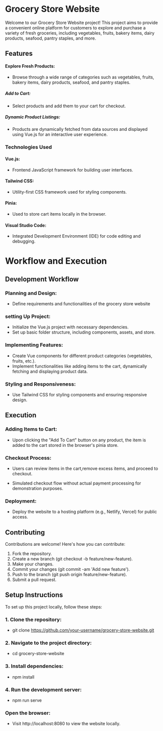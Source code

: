 # Grocery Store Website
Welcome to our Grocery Store Website project! This project aims to provide a convenient online platform for customers to explore and purchase a variety of fresh groceries, including vegetables, fruits, bakery items, dairy products, seafood, pantry staples, and more.

## Features
#### Explore Fresh Products: 
  - Browse through a wide range of categories such as vegetables, fruits, bakery items, dairy products, seafood, and pantry staples.
##### Add to Cart: 
  - Select products and add them to your cart for checkout.
##### Dynamic Product Listings: 
  - Products are dynamically fetched from data sources and displayed using Vue.js for an interactive user experience.
  
### Technologies Used
#### Vue.js:
- Frontend JavaScript framework for building user interfaces.
#### Tailwind CSS:
-  Utility-first CSS framework used for styling components.
#### Pinia:
- Used to store cart items locally in the browser.
#### Visual Studio Code:
- Integrated Development Environment (IDE) for code editing and debugging.

# Workflow and Execution

## Development Workflow

### Planning and Design:

  - Define requirements and functionalities of the grocery store website
  
### setting Up Project:

- Initialize the Vue.js project with necessary dependencies.
- Set up basic folder structure, including components, assets, and store.

### Implementing Features:

- Create Vue components for different product categories (vegetables, fruits, etc.).
- Implement functionalities like adding items to the cart, dynamically fetching and displaying product data.

### Styling and Responsiveness:

- Use Tailwind CSS for styling components and ensuring responsive design.

## Execution

### Adding Items to Cart:

- Upon clicking the "Add To Cart" button on any product, the item is added to the cart stored in the browser's pinia store.

### Checkout Process:

- Users can review items in the cart,remove excess items, and proceed to checkout.

- Simulated checkout flow without actual payment processing for demonstration purposes.

### Deployment:

- Deploy the website to a hosting platform (e.g., Netlify, Vercel) for public access.

## Contributing
Contributions are welcome! Here's how you can contribute:

1. Fork the repository.
2. Create a new branch (git checkout -b feature/new-feature).
3. Make your changes.
4. Commit your changes (git commit -am 'Add new feature').
5. Push to the branch (git push origin feature/new-feature).
6. Submit a pull request.

## Setup Instructions

To set up this project locally, follow these steps:

### 1. Clone the repository:

   - git clone https://github.com/your-username/grocery-store-website.git

### 2. Navigate to the project directory:

- cd grocery-store-website

### 3. Install dependencies:

- npm install

### 4. Run the development server:

- npm run serve

### Open the browser:

- Visit http://localhost:8080 to view the website locally.


